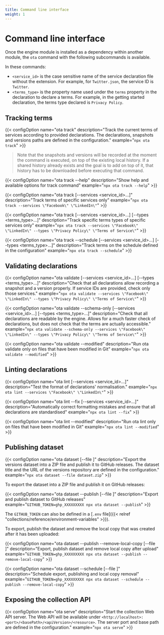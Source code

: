 ```yaml
---
title: Command line interface
weight: 1
---
```


# Command line interface

Once the engine module is installed as a dependency within another module, the `ota` command with the following subcommands is available.

In these commands:

- `<service_id>` is the case sensitive name of the service declaration file without the extension. For example, for `Twitter.json`, the service ID is `Twitter`.
- `<terms_type>` is the property name used under the `terms` property in the declaration to declare a terms. For example, in the getting started declaration, the terms type declared is `Privacy Policy`.

## Tracking terms

{{< configOption name="ota track" description="Track the current terms of services according to provided declarations. The declarations, snapshots and versions paths are defined in the configuration." example="`npx ota track`" >}}

> Note that the snapshots and versions will be recorded at the moment the command is executed, on top of the existing local history. If a shared history already exists and the goal is to add on top of it, that history has to be downloaded before executing that command.

{{< configOption name="ota track --help" description="Show help and available options for track command" example="`npx ota track --help`" >}}

{{< configOption name="ota track [--services <service_id>...]" description="Track terms of specific services only" example="`npx ota track --services \"Facebook\" \"LinkedIn\"`" >}}

{{< configOption name="ota track [--services <service_id>...] [--types <terms_type>...]" description="Track specific terms types of specific services only" example="`npx ota track --services \"Facebook\" \"LinkedIn\" --types \"Privacy Policy\" \"Terms of Service\"`" >}}

{{< configOption name="ota track --schedule [--services <service_id>...] [--types <terms_type>...]" description="Track terms on the schedule defined in the configuration" example="`npx ota track --schedule`" >}}

## Validating declarations

{{< configOption name="ota validate [--services <service_id>...] [--types <terms_type>...]" description="Check that all declarations allow recording a snapshot and a version properly. If service IDs are provided, check only those services." example="`npx ota validate --services \"Facebook\" \"LinkedIn\" --types \"Privacy Policy\" \"Terms of Service\"`" >}}

{{< configOption name="ota validate --schema-only [--services <service_id>...] [--types <terms_type>...]" description="Check that all declarations are readable by the engine. Allows for a much faster check of declarations, but does not check that the terms are actually accessible." example="`npx ota validate --schema-only --services \"Facebook\" \"LinkedIn\" --types \"Privacy Policy\" \"Terms of Service\"`" >}}

{{< configOption name="ota validate --modified" description="Run ota validate only on files that have been modified in Git" example="`npx ota validate --modified`" >}}

## Linting declarations

{{< configOption name="ota lint [--services <service_id>...]" description="Test the format of declarations' normalisation." example="`npx ota lint --services \"Facebook\" \"LinkedIn\"`" >}}

{{< configOption name="ota lint --fix [--services <service_id>...]" description="Automatically correct formatting mistakes and ensure that all declarations are standardised" example="`npx ota lint --fix`" >}}

{{< configOption name="ota lint --modified" description="Run ota lint only on files that have been modified in Git" example="`npx ota lint --modified`" >}}

## Publishing dataset

{{< configOption name="ota dataset [--file <filename>]" description="Export the versions dataset into a ZIP file and publish it to GitHub releases. The dataset title and the URL of the versions repository are defined in the configuration." example="`npx ota dataset --file dataset.zip`" >}}

To export the dataset into a ZIP file and publish it on GitHub releases:

{{< configOption name="ota dataset --publish [--file <filename>]" description="Export and publish dataset to GitHub releases" example="`GITHUB_TOKEN=ghp_XXXXXXXXX npx ota dataset --publish`" >}}

The `GITHUB_TOKEN` can also be defined in a [`.env` file]({{< relref "collections/reference/environment-variables" >}}).

To export, publish the dataset and remove the local copy that was created after it has been uploaded:

{{< configOption name="ota dataset --publish --remove-local-copy [--file <filename>]" description="Export, publish dataset and remove local copy after upload" example="`GITHUB_TOKEN=ghp_XXXXXXXXX npx ota dataset --publish --remove-local-copy`" >}}

{{< configOption name="ota dataset --schedule [--file <filename>]" description="Schedule export, publishing and local copy removal" example="`GITHUB_TOKEN=ghp_XXXXXXXXX npx ota dataset --schedule --publish --remove-local-copy`" >}}

## Exposing the collection API

{{< configOption name="ota serve" description="Start the collection Web API server. The Web API will be available under `<http://localhost>:<port>/<basePath>/<apiVersion>/<resource>`. The server port and base path are defined in the configuration." example="`npx ota serve`" >}}
